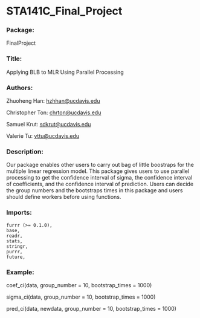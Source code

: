 # STA141C_Final_Project

### Package: 
FinalProject

### Title: 
Applying BLB to MLR Using Parallel Processing

### Authors: 
Zhuoheng Han: hzhhan@ucdavis.edu

Christopher Ton: chrton@ucdavis.edu

Samuel Krut: sdkrut@ucdavis.edu

Valerie Tu: vttu@ucdavis.edu 
    
### Description: 
Our package enables other users to carry out bag of little boostraps for the multiple linear regression model. This package gives users to use parallel processing to get the confidence interval of sigma, the confidence interval of coefficients, and the confidence interval of prediction. Users can decide the group numbers and the bootstraps times in this package and users should define workers before using functions.

### Imports: 

    furrr (>= 0.1.0),
    base,
    readr,
    stats,
    stringr,
    purrr,
    future,
    
### Example:
coef_ci(data, group_number = 10, bootstrap_times = 1000)

sigma_ci(data, group_number = 10, bootstrap_times = 1000)

pred_ci(data, newdata, group_number = 10, bootstrap_times = 1000)
    
